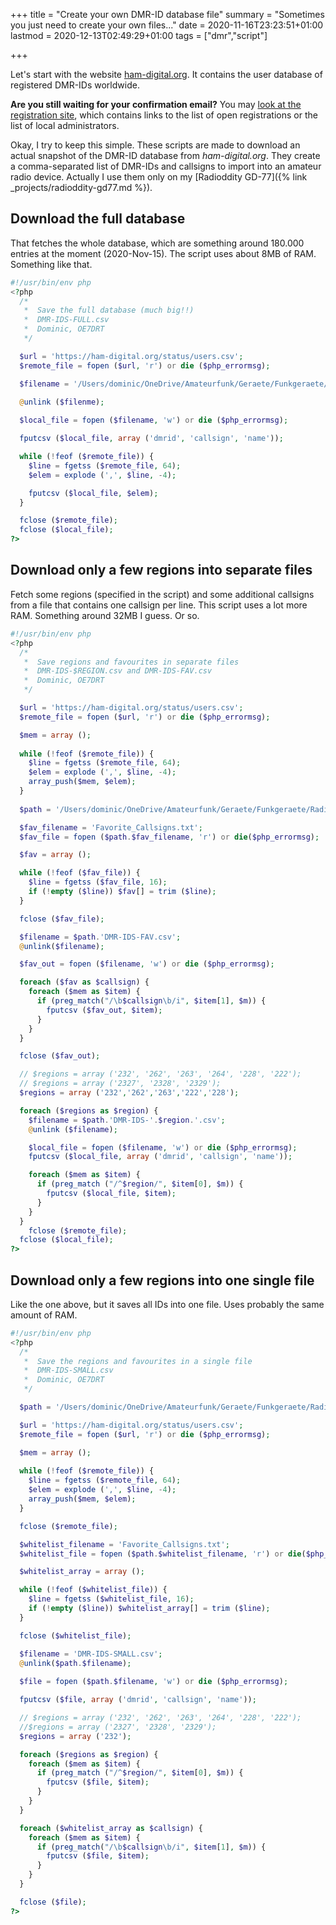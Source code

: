 +++
title = "Create your own DMR-ID database file"
summary = "Sometimes you just need to create your own files..."
date = 2020-11-16T23:23:51+01:00
lastmod = 2020-12-13T02:49:29+01:00
tags = ["dmr","script"]

+++

Let's start with the website [ham-digital.org](https://ham-digital.org/). It
contains the user database of registered DMR-IDs worldwide.

**Are you still waiting for your confirmation email?** You may
[look at the registration site][reg], which contains links to the list of open
registrations or the list of local administrators.

[reg]: https://register.ham-digital.org/

Okay, I try to keep this simple. These scripts are made to download an actual
snapshot of the DMR-ID database from *ham-digital.org*. They create a comma-separated
list of DMR-IDs and callsigns to import into an amateur radio device. Actually
I use them only on my [Radioddity GD-77]({% link _projects/radioddity-gd77.md %}).

## Download the full database

That fetches the whole database, which are something around 180.000 entries at
the moment (2020-Nov-15). The script uses about 8MB of RAM. Something like that.

```php
#!/usr/bin/env php
<?php
  /*
   *  Save the full database (much big!!)
   *  DMR-IDS-FULL.csv
   *  Dominic, OE7DRT
   */

  $url = 'https://ham-digital.org/status/users.csv';
  $remote_file = fopen ($url, 'r') or die ($php_errormsg);

  $filename = '/Users/dominic/OneDrive/Amateurfunk/Geraete/Funkgeraete/Radioddity GD-77/Codeplug/Contacts/DMR-IDS-FULL.csv';
  
  @unlink ($filenme);

  $local_file = fopen ($filename, 'w') or die ($php_errormsg);

  fputcsv ($local_file, array ('dmrid', 'callsign', 'name'));

  while (!feof ($remote_file)) {
    $line = fgetss ($remote_file, 64);
    $elem = explode (',', $line, -4);

    fputcsv ($local_file, $elem);
  }

  fclose ($remote_file);
  fclose ($local_file);
?>
```

## Download only a few regions into separate files

Fetch some regions (specified in the script) and some additional callsigns from
a file that contains one callsign per line. This script uses a lot more RAM.
Something around 32MB I guess. Or so.

```php
#!/usr/bin/env php
<?php
  /*
   *  Save regions and favourites in separate files
   *  DMR-IDS-$REGION.csv and DMR-IDS-FAV.csv
   *  Dominic, OE7DRT
   */

  $url = 'https://ham-digital.org/status/users.csv';
  $remote_file = fopen ($url, 'r') or die ($php_errormsg);

  $mem = array ();
  
  while (!feof ($remote_file)) {
    $line = fgetss ($remote_file, 64);
    $elem = explode (',', $line, -4);
    array_push($mem, $elem);
  }
  
  $path = '/Users/dominic/OneDrive/Amateurfunk/Geraete/Funkgeraete/Radioddity GD-77/Codeplug/Contacts/';

  $fav_filename = 'Favorite_Callsigns.txt';
  $fav_file = fopen ($path.$fav_filename, 'r') or die($php_errormsg);

  $fav = array ();

  while (!feof ($fav_file)) {
    $line = fgetss ($fav_file, 16);
    if (!empty ($line)) $fav[] = trim ($line);
  }

  fclose ($fav_file);

  $filename = $path.'DMR-IDS-FAV.csv';
  @unlink($filename);

  $fav_out = fopen ($filename, 'w') or die ($php_errormsg);

  foreach ($fav as $callsign) {
    foreach ($mem as $item) {
      if (preg_match("/\b$callsign\b/i", $item[1], $m)) {
        fputcsv ($fav_out, $item);
      }
    }
  }

  fclose ($fav_out);

  // $regions = array ('232', '262', '263', '264', '228', '222');
  // $regions = array ('2327', '2328', '2329');
  $regions = array ('232','262','263','222','228');

  foreach ($regions as $region) {
    $filename = $path.'DMR-IDS-'.$region.'.csv';
    @unlink ($filename);

    $local_file = fopen ($filename, 'w') or die ($php_errormsg);
    fputcsv ($local_file, array ('dmrid', 'callsign', 'name'));

    foreach ($mem as $item) {
      if (preg_match ("/^$region/", $item[0], $m)) {
        fputcsv ($local_file, $item);
      }
    }
  }
    fclose ($remote_file);
  fclose ($local_file);
?>
```

## Download only a few regions into one single file

Like the one above, but it saves all IDs into one file. Uses probably the same
amount of RAM.

```php
#!/usr/bin/env php
<?php
  /*
   *  Save the regions and favourites in a single file
   *  DMR-IDS-SMALL.csv
   *  Dominic, OE7DRT
   */

  $path = '/Users/dominic/OneDrive/Amateurfunk/Geraete/Funkgeraete/Radioddity GD-77/Codeplug/Contacts/';

  $url = 'https://ham-digital.org/status/users.csv';
  $remote_file = fopen ($url, 'r') or die ($php_errormsg);

  $mem = array ();
  
  while (!feof ($remote_file)) {
    $line = fgetss ($remote_file, 64);
    $elem = explode (',', $line, -4);
    array_push($mem, $elem);
  }

  fclose ($remote_file);

  $whitelist_filename = 'Favorite_Callsigns.txt';
  $whitelist_file = fopen ($path.$whitelist_filename, 'r') or die($php_errormsg);

  $whitelist_array = array ();

  while (!feof ($whitelist_file)) {
    $line = fgetss ($whitelist_file, 16);
    if (!empty ($line)) $whitelist_array[] = trim ($line);
  }

  fclose ($whitelist_file);

  $filename = 'DMR-IDS-SMALL.csv';
  @unlink($path.$filename);
  
  $file = fopen ($path.$filename, 'w') or die ($php_errormsg);

  fputcsv ($file, array ('dmrid', 'callsign', 'name'));

  // $regions = array ('232', '262', '263', '264', '228', '222');
  //$regions = array ('2327', '2328', '2329');
  $regions = array ('232');

  foreach ($regions as $region) {
    foreach ($mem as $item) {
      if (preg_match ("/^$region/", $item[0], $m)) {
        fputcsv ($file, $item);
      }
    }
  }

  foreach ($whitelist_array as $callsign) {
    foreach ($mem as $item) {
      if (preg_match("/\b$callsign\b/i", $item[1], $m)) {
        fputcsv ($file, $item);
      }
    }
  }

  fclose ($file);   
?>
```
